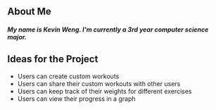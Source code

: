 ## About Me

##### My name is Kevin Weng. I'm currently a 3rd year computer science major.

## Ideas for the Project

* Users can create custom workouts
* Users can share their custom workouts with other users
* Users can keep track of their weights for different exercises
* Users can view their progress in a graph
